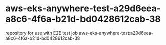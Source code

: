 # aws-eks-anywhere-test-a29d6eea-a8c6-4f6a-b21d-bd0428612cab-38
repository for use with E2E test job aws-eks-anywhere-test:a29d6eea-a8c6-4f6a-b21d-bd0428612cab-38
